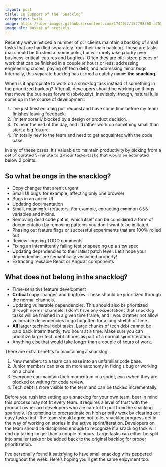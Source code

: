 ```yaml
---
layout: post
title: In Support of the “Snacklog”
categories: twiki
image: https://user-images.githubusercontent.com/1744567/157798868-a755f13c-ea07-4664-8f14-6c707a7b7b70.jpeg
image_alt: basket of pretzels
---
```


Recently we’ve noticed a number of our clients maintain a backlog of small tasks that are handled separately from their main backlog. These are tasks that should be finished at some point, but will rarely take priority over business-critical features and bugfixes. Often they are bite-sized pieces of work that can be finished in a couple of hours or less: addressing engineering chores, paying off tech debt, and addressing minor bugs. Internally, this separate backlog has earned a catchy name: **the snacklog**.

When is it appropriate to work on a snacklog task instead of something in the prioritized backlog? After all, developers should be working on things that move the business forward (obviously). Inevitably, though, natural lulls come up in the course of development:

1. I’ve just finished a big pull request and have some time before my team finishes leaving feedback.
2. I’m temporarily blocked by a design or product decision.
3. It’s near the end of the day, and I’d rather work on something small than start a big feature.
4. I’m totally new to the team and need to get acquainted with the code base.

In any of these cases, it’s valuable to maintain productivity by picking from a set of curated 5-minute to 2-hour tasks–tasks that would be estimated below 2 points.

## So what belongs in the snacklog?

* Copy changes that aren’t urgent
* Small UI bugs, for example, affecting only one browser
* Bugs in an admin UI
* Updating documentation
* Small, meaningful refactors. For example, extracting common CSS variables and mixins.
* Removing dead code paths, which itself can be considered a form of documentation by removing patterns you don’t want to be imitated.
* Phasing out feature flags or successful experiments that are 100% rolled out
* Review lingering TODO comments
* Fixing an intermittently failing test or speeding up a slow spec
* Updating dependencies to their latest patch level. Let’s hope your dependencies are semantically versioned properly!
* Extracting reusable React or Angular components

## What does not belong in the snacklog?

* Time-sensitive feature development
* **Critical** copy changes and bugfixes. These should be prioritized through the normal channels.
* Updating vulnerable dependencies. This should also be prioritized through normal channels. I don’t have any expectations that snacklog tasks will be finished in a given time frame, and I would rather not allow vulnerable dependencies to go forgotten for a long stretch of time.
* **All** larger technical debt tasks. Large chunks of tech debt cannot be paid back intermittently, two hours at a time. Make sure you can prioritize larger tech debt chores as part of a normal sprint/iteration.
* Anything else that would take longer than a couple of hours of work.

There are extra benefits to maintaining a snacklog:

1. New members to a team can ease into an unfamiliar code base.
2. Junior members can take on more autonomy in fixing a bug or working on a chore.
3. Everyone can maintain their momentum in a sprint, even when they are blocked or waiting for code review.
4. Tech debt is more visible to the team and can be tackled incrementally.

Before you rush into setting up a snacklog for your own team, bear in mind this process may not fit every team. It requires a level of trust with the product owner and developers who are careful to pull from the snacklog sparingly. It’s tempting to procrastinate on high priority work by clearing out easy tasks first. The team should agree not to let snacklog progress get in the way of working on stories in the active sprint/iteration. Developers on the team should be disciplined enough to recognize if a snacklog task will end up taking longer than a couple of hours. Large tasks can either be split into smaller tasks or be added back to the original backlog for proper prioritization.

I’ve personally found it satisfying to have small snacklog wins peppered throughout the week. Here’s hoping you’ll get the same enjoyment too.
